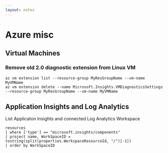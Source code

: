 ```yaml
---
layout: notes
---
```


# Azure misc

## Virtual Machines

### Remove old 2.0 diagnostic extension from Linux VM

```<language>
az vm extension list --resource-group MyResGroupName --vm-name MyVMName  
az vm extension delete --name Microsoft.Insights.VMDiagnosticsSettings --resource-group MyResGroupName --vm-name MyVMName  
```

## Application Insights and Log Analytics

List Applicaton Insights and connected Log Analytics Workspace
```<language>
resources
| where ['type'] == "microsoft.insights/components"  
| project name, WorkSpaceID = tostring(split(properties.WorkspaceResourceId, "/")[-1])
| order by WorkSpaceID
```

